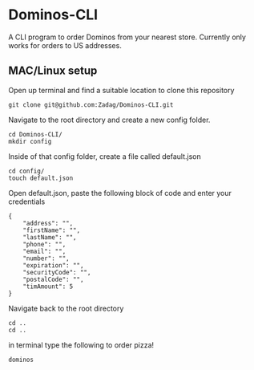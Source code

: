 # Dominos-CLI

A CLI program to order Dominos from your nearest store.  Currently only works for orders to US addresses. 

## MAC/Linux setup

Open up terminal and find a suitable location to clone this repository 

`git clone git@github.com:Zadag/Dominos-CLI.git`

Navigate to the root directory and create a new config folder.

```
cd Dominos-CLI/
mkdir config
```

Inside of that config folder, create a file called default.json

```
cd config/
touch default.json
```

Open default.json, paste the following block of code and enter your credentials

```
{
    "address": "",
    "firstName": "",
    "lastName": "",
    "phone": "",
    "email": "",
    "number": "",
    "expiration": "",
    "securityCode": "",
    "postalCode": "",
    "timAmount": 5
}
```

Navigate back to the root directory 

```
cd ..
cd ..
```

in terminal type the following to order pizza!

`dominos`

